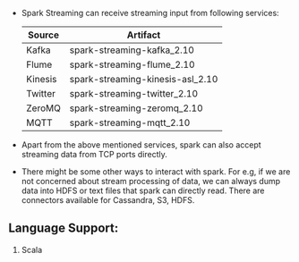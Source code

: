 - Spark Streaming can receive streaming input from following services:

  |Source   |	Artifact                          |
  |---------|-----------------------------------|
  |Kafka    |	spark-streaming-kafka_2.10        |
  |Flume    |	spark-streaming-flume_2.10        |
  |Kinesis  | spark-streaming-kinesis-asl_2.10  |
  |Twitter  |	spark-streaming-twitter_2.10      |
  |ZeroMQ   |	spark-streaming-zeromq_2.10       |
  |MQTT     |	spark-streaming-mqtt_2.10         |

- Apart from the above mentioned services, spark can also accept streaming data from TCP ports directly.
- There might be some other ways to interact with spark. For e.g, if we are not concerned about stream processing of data, we can always dump data into HDFS or text files that spark can directly read. There are connectors available for Cassandra, S3, HDFS.

## Language Support:
1. Scala
